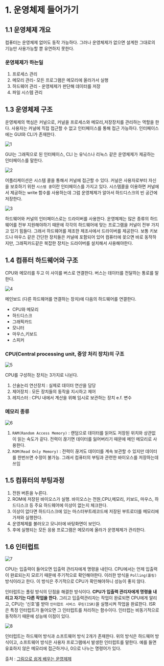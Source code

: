 # 1. 운영체제 들어가기

## 1.1 운영체제 개요

컴퓨터는 운영체제 없어도 동작 가능하다.  그러나 운영체제가 없으면 설계한 그대로의 기능만 사용가능할 뿐 유연하지 못한다. 

### 운영체제가 하는일

1. 프로세스 관리
2. 메모리 관리- 모든 프로그램은 메모리에 올라가서 실행
3. 하드웨어 관리 - 운영체제가 판단해 데이터를 저장
4. 파일 시스템 관리 

## 1.3 운영체제 구조

운영체제의 핵심은 커널으로, 커널을 프로세스와 메모리,저장장치를 관리하는 역할을 한다. 사용자는 커널에 직접 접근할 수 없고 인터페이스를 통해 접근 가능하다. 인터페이스에는 GUI와 CLI가 존재한다. 

![1](https://github.com/user-attachments/assets/a6ed6ce3-16c8-49e0-9e7c-4053686f49a7)

GUI는 그래픽으로 된 인터페이스, CLI 는 유닉스나 리눅스 같은 운영체제가 제공하는 인터페이스를 말한다. 

![2](https://github.com/user-attachments/assets/91b91596-f2fc-4d94-993a-66576130063f)

어플리케이션은 시스템 콜을 통해서 커널에 접근할 수 있다. 커널은 사용자로부터 자신을 보호하기 위한 `시스템 콜`이란 인터페이스를 가지고 있다. 시스템콜을 이용하면 커널에서 제공하는 write 함수를 사용하는데 그럼 운영체제가 알아서 하드디스크의 빈 공간에 저장한다. 

![3](https://github.com/user-attachments/assets/86de07c3-3847-4f9c-b488-3e0f738f45b7)

하드웨어와 커널의 인터페이스로는 드라이버를 사용한다. 운영체제는 많은 종류의 하드웨어를 전부 지원해야하기 때문에 각각의 하드웨어에 맞는 프로그램을 커널이 전부 가지고 있기 힘들다. 그래서 하드웨어를 제조한 제조사에서 드라이버를 제공한다. 보통 키보드나 마우스 같은 간단한 장치들은 커널에 포함되어 있어 컴퓨터에 꽂으면 바로 동작하지만, 그래픽카드같은 복잡한 장치는 드라이버를 설치해서 사용해야한다. 

## 1.4 컴퓨터 하드웨어와 구조

CPU와 메모리를 두고 이 사이를 버스로 연결한다. 버스는 데이터를 전달하는 통로를 말한다. 

![4](https://github.com/user-attachments/assets/35f119b0-2b07-45e7-8bad-69fc58abd1ed)

메인보드 (다른 하드웨어를 연결하는 장치)에 다음의 하드웨어를 연결한다. 

- CPU와 메모리
- 하드디스크
- 그래픽카드
- 모니터
- 마우스,키보드
- 스피커

### CPU(Central processing unit, 중앙 처리 장치)의 구조

![5](https://github.com/user-attachments/assets/f0a6d964-16c4-469c-a0c8-9d44d951715c)

CPU를 구성하는 장치는 3가지로 나뉜다. 

1. 산술논리 연산장치 : 실제로 데이터 연산을 담당
2. 제어장치 : 모든 장치들의 동작을 지시하고 제어 
3. 레지스터 : CPU 내에서 계산을 위해 임시로 보관하는 장치 e.f. 변수

### 메모리 종류

![6](https://github.com/user-attachments/assets/c03127b0-fcb9-4eb0-a635-da7f53a0253f)

1. `RAM(Random Access Memory)` : 랜덤으로 데이터를 읽어도 저장된 위치와 상관없이 읽는 속도가 같다. 전력이 끊기면 데이터를 잃어버리기 때문에 메인 메모리로 사용한다. 
2. `ROM(Read Only Memory)` : 전력이 끊겨도 데이터를 계속 보관할 수 있지만 데이터를 한번쓰면 수정이 불가능. 그래서 컴퓨터의 부팅과 관련한 바이오스를 저장하는데 쓰임

## 1.5 컴퓨터의 부팅과정

1. 전원 버튼을 누른다. 
2. ROM에 저장된 바이오스가 실행. 바이오스는 전원,CPU,메모리, 키보드, 마우스, 하드디스크 등 주요 하드웨어에 이상이 없는지 체크한다.
3. 이상이 없다면 하드디스크에 있는 마스터부트레코드에 저장된 부트로더를 메모리에 가져와 실행한다. 
4. 운영체제를 불러오고 모니터에 바탕화면이 보인다.
5. 후에 실행되는 모든 응용 프로그램은 메모리에 올라가 운영체제가 관리한다. 

## 1.6 인터럽트

![7](https://github.com/user-attachments/assets/c13ef6f7-38c0-4db7-85ec-b0b594c66475)

CPU는 입출력이 들어오면 입출력 관리자에게 명령을 내린다. CPU에서는 언제 입출력이 완료되는지 모르기 때문에 주기적으로 확인해야한다. 이러한 방식을 `Polling(폴링)` 방식이라고 한다. 이 방식은 주기적으로 CPU가 확인해야하니 성능이 좋지 않다. 

인터럽트는 폴링 방식의 단점을 해결한 방식이다. **CPU가 입출력 관리자에게 명령을 내리고 자기는 다른 작업을 한다.** 그리고 입출력관리자는 작업이 완료되면 CPU에게 알리고, CPU는 ‘신호’를 받아 `인터럽트 서비스 루틴(ISR)`을 실행시켜 작업을 완료한다. ISR은 특정 인터럽트가 들어오면 그 인터럽트를 처리하는 함수이다. 인터럽는 비동기적으로 동작하기 때문에 성능에 이점이 있다. 

![8](https://github.com/user-attachments/assets/c858ffa2-b088-4d0e-8646-3e6ce6a746dc)

인터럽트는 하드웨어 방식과 소프트웨어 방식 2개가 존재한다. 위의 방식은 하드웨어 방식이고,  소프트웨어 방식은 사용자 프로그램에서 발생한 인터럽트를 말한다. 예를 들면 유효하지 않은 메모리에 접근하거나, 0으로 나누는 명령어가 있다.



출처 : [그림으로 쉽게 배우는 운영체제
](https://inf.run/Ciptb)